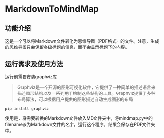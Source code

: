 # MarkdownToMindMap
## 功能介绍
这是一个可以将Markdown文件转化为思维导图（PDF格式）的文件。注意，生成的思维导图只会保留各级标题的信息，而不会显示标题下的内容。
## 运行需求及使用方法
运行前需要安装graphviz库
> Graphviz是一个开源的图形可视化软件，它提供了一种简单的描述语言来描述图形结构以及一系列用于绘制这些结构的工具。Graphviz提供了多种布局算法，可以根据用户提供的图形描述自动生成图形的布局

```
pip install graphviz
```

使用是，将需要转换的Markdown文件放入MD文件夹中，将mindmap.py中的filename该为Markdown文件的名字，运行这个程序，结果会保存在PDF文件夹中。
